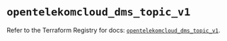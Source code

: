 # `opentelekomcloud_dms_topic_v1`

Refer to the Terraform Registry for docs: [`opentelekomcloud_dms_topic_v1`](https://registry.terraform.io/providers/opentelekomcloud/opentelekomcloud/1.36.46/docs/resources/dms_topic_v1).

